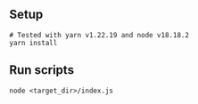 ## Setup

```
# Tested with yarn v1.22.19 and node v18.18.2
yarn install
```

## Run scripts

```
node <target_dir>/index.js
```


